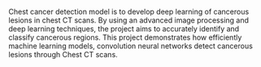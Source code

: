 Chest cancer detection model is to develop deep learning of cancerous lesions in chest CT scans. By using an advanced image processing and deep learning techniques, the project aims to accurately identify and classify cancerous regions. This project demonstrates how efficiently machine learning models, convolution neural networks detect cancerous lesions through Chest CT scans.
